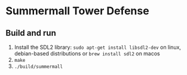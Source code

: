 # Summermall Tower Defense

## Build and run

1. Install the SDL2 library: `sudo apt-get install libsdl2-dev` on linux, debian-based distributions or `brew install sdl2` on macos
2. `make`
3. `./build/summermall`

